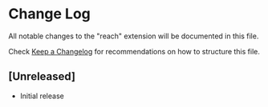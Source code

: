 # Change Log

All notable changes to the "reach" extension will be documented in this file.

Check [Keep a Changelog](http://keepachangelog.com/) for recommendations on how to structure this file.

## [Unreleased]

- Initial release